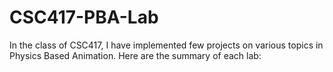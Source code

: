 # CSC417-PBA-Lab

In the class of CSC417, I have implemented few projects on various topics in Physics Based Animation. Here are the summary of each lab:
